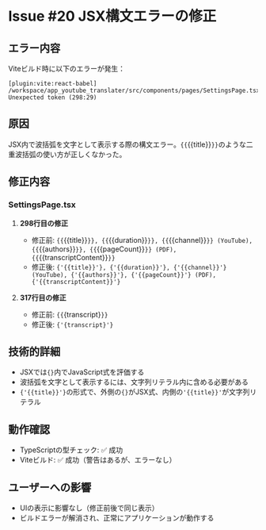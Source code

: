 # Issue #20 JSX構文エラーの修正

## エラー内容
Viteビルド時に以下のエラーが発生：
```
[plugin:vite:react-babel] /workspace/app_youtube_translater/src/components/pages/SettingsPage.tsx: Unexpected token (298:29)
```

## 原因
JSX内で波括弧を文字として表示する際の構文エラー。`{{`{{title}}`}}`のような二重波括弧の使い方が正しくなかった。

## 修正内容

### SettingsPage.tsx
1. **298行目の修正**
   - 修正前: `{{`{{title}}`}}, {{`{{duration}}`}}, {{`{{channel}}`}} (YouTube), {{`{{authors}}`}}, {{`{{pageCount}}`}} (PDF), {{`{{transcriptContent}}`}}`
   - 修正後: `{'{{title}}'}, {'{{duration}}'}, {'{{channel}}'} (YouTube), {'{{authors}}'}, {'{{pageCount}}'} (PDF), {'{{transcriptContent}}'}`

2. **317行目の修正**
   - 修正前: `{{`{transcript}`}}`
   - 修正後: `{'{transcript}'}`

## 技術的詳細
- JSXでは`{}`内でJavaScript式を評価する
- 波括弧を文字として表示するには、文字列リテラル内に含める必要がある
- `{'{{title}}'}`の形式で、外側の`{}`がJSX式、内側の`'{{title}}'`が文字列リテラル

## 動作確認
- TypeScriptの型チェック: ✅ 成功
- Viteビルド: ✅ 成功（警告はあるが、エラーなし）

## ユーザーへの影響
- UIの表示に影響なし（修正前後で同じ表示）
- ビルドエラーが解消され、正常にアプリケーションが動作する